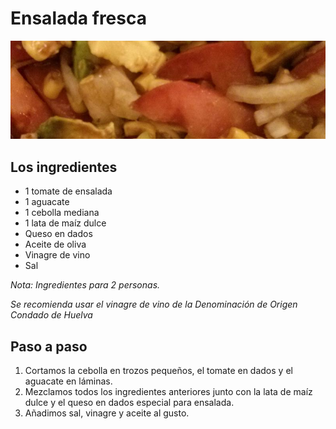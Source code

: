 Ensalada fresca
=======================

![Foto de la Ensalada Fresca](images/ensalada-fresca_thumb.jpg)

## Los ingredientes

* 1 tomate de ensalada
* 1 aguacate
* 1 cebolla mediana
* 1 lata de maíz dulce
* Queso en dados
* Aceite de oliva
* Vinagre de vino
* Sal

*Nota: Ingredientes para 2 personas.*

*Se recomienda usar el vinagre de vino de la Denominación de Origen Condado de Huelva*

## Paso a paso

1. Cortamos la cebolla en trozos pequeños, el tomate en dados y el aguacate en láminas.
2. Mezclamos todos los ingredientes anteriores junto con la lata de maíz dulce y el queso en dados especial para ensalada.
3. Añadimos sal, vinagre y aceite al gusto.
